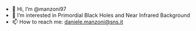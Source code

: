 - 👋 Hi, I’m @manzoni97
- 👀 I’m interested in Primordial Black Holes and Near Infrared Background
- 📫 How to reach me: daniele.manzoni@sns.it

<!---
manzoni97/manzoni97 is a ✨ special ✨ repository because its `README.md` (this file) appears on your GitHub profile.
You can click the Preview link to take a look at your changes.
--->
